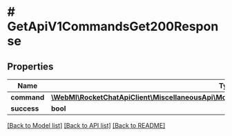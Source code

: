 # # GetApiV1CommandsGet200Response

## Properties

Name | Type | Description | Notes
------------ | ------------- | ------------- | -------------
**command** | [**\WebMI\RocketChatApiClient\MiscellaneousApi\Model\GetApiV1CommandsGet200ResponseCommand**](GetApiV1CommandsGet200ResponseCommand.md) |  | [optional]
**success** | **bool** |  | [optional]

[[Back to Model list]](../../README.md#models) [[Back to API list]](../../README.md#endpoints) [[Back to README]](../../README.md)
